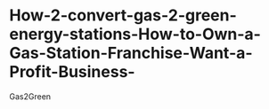 # How-2-convert-gas-2-green-energy-stations-How-to-Own-a-Gas-Station-Franchise-Want-a-Profit-Business-
Gas2Green
